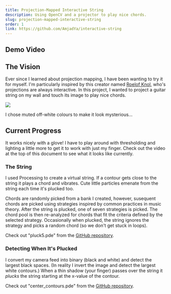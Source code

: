 ```yaml
---
title: Projection-Mapped Interactive String
description: Using OpenCV and a projector to play nice chords.
slug: projection-mapped-interactive-string
order: 1
link: https://github.com/AmjadYa/interactive-string
---
```


## Demo Video

<!-- <div class="flex gap-2" style="justify-content: center ; align-items: center">
    <video src="/videos/pluck with glove.mp4" place-content-center muted style="max-height:400px ; object-fit:cover" controls></video>
</div> -->

<!-- _Make sure you unmute the video if you want to hear what it sounds like :)_ -->

## The Vision

Ever since I learned about projection mapping, I have been wanting to try it for myself. I'm particularly inspired by this creator named <a href="https://www.instagram.com/roelofknol/?hl=en" target="_blank">Roelof Knol</a>, who's projections are always interactive. In this project, I wanted to project a guitar string on my wall and touch its image to play nice chords.

<div class="flex gap-2" style="justify-content: center ; align-items: center">
    <img src="/images/the string.png" style="max-height:400px ; object-fit:cover">
</div>

I chose muted off-white colours to make it look mysterious...

## Current Progress

It works nicely with a glove! I have to play around with thresholding and lighting a little more to get it to work with just my finger. Check out the video at the top of this document to see what it looks like currently.

### The String

I used Processing to create a virtual string. If a contour gets close to the string it plays a chord and vibrates. Cute little particles emenate from the string each time it's plucked too.

Chords are randomly picked from a bank I created, however, susequent chords are picked using strategies inspired by common practices in music theory. After the string is plucked, one of seven strategies is picked. The chord pool is then re-analyzed for chords that fit the criteria defined by the selected strategy. Occasionally when plucked, the string ignores the strategy and picks a random chord (so we don't get stuck in loops).

Check out "pluck5.pde" from the <a href="https://github.com/AmjadYa/interactive-string" target="_blank">GitHub repository</a>.

### Detecting When It's Plucked

I convert my camera feed into binary (black and white) and detect the largest black spaces. (In reality I invert the image and detect the largest white contours.) When a thin shadow (your finger) passes over the string it _plucks_ the string starting at the x-value of the contour.

Check out "center_contours.pde" from the <a href="https://github.com/AmjadYa/interactive-string" target="_blank">GitHub repository</a>.